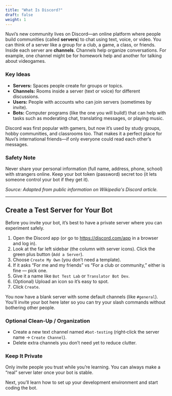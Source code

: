 ```yaml
---
title: "What Is Discord?"
draft: false
weight: 1
---
```


Nuvi’s new community lives on Discord—an online platform where people build communities (called **servers**) to chat using text, voice, or video. You can think of a server like a group for a club, a game, a class, or friends. Inside each server are **channels**. Channels help organize conversations. For example, one channel might be for homework help and another for talking about videogames.

### Key Ideas
- **Servers:** Spaces people create for groups or topics.
- **Channels:** Rooms inside a server (text or voice) for different discussions.
- **Users:** People with accounts who can join servers (sometimes by invite).
- **Bots:** Computer programs (like the one you will build!) that can help with tasks such as moderating chat, translating messages, or playing music.

Discord was first popular with gamers, but now it’s used by study groups, hobby communities, and classrooms too. That makes it a perfect place for Nuvi’s international friends—if only everyone could read each other’s messages.


### Safety Note
Never share your personal information (full name, address, phone, school) with strangers online. Keep your bot token (password) secret too (it lets someone control your bot if they get it).

_Source: Adapted from public information on Wikipedia's Discord article._

---

## Create a Test Server for Your Bot
Before you invite your bot, it’s best to have a private server where you can experiment safely.

1. Open the Discord app (or go to https://discord.com/app in a browser and log in).
2. Look at the far left sidebar (the column with server icons). Click the green plus button (`Add a Server`).
3. Choose `Create My Own` (you don’t need a template).
4. If it asks “For me and my friends” vs “For a club or community,” either is fine — pick one.
5. Give it a name like `Bot Test Lab` or `Translator Bot Dev`.
6. (Optional) Upload an icon so it’s easy to spot.
7. Click `Create`.

You now have a blank server with some default channels (like `#general`). You’ll invite your bot here later so you can try your slash commands without bothering other people.

### Optional Clean-Up / Organization
- Create a new text channel named `#bot-testing` (right‑click the server name → `Create Channel`).
- Delete extra channels you don’t need yet to reduce clutter.

### Keep It Private
Only invite people you trust while you’re learning. You can always make a “real” server later once your bot is stable.

Next, you’ll learn how to set up your development environment and start coding the bot.

